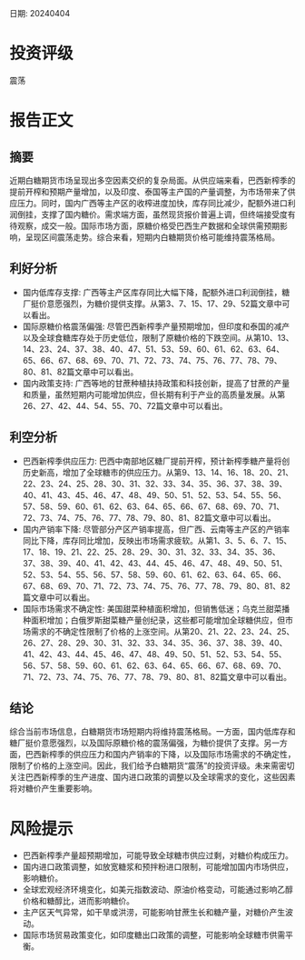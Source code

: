 
日期: 20240404

# 投资评级

震荡

# 报告正文

## 摘要

近期白糖期货市场呈现出多空因素交织的复杂局面。从供应端来看，巴西新榨季的提前开榨和预期产量增加，以及印度、泰国等主产国的产量调整，为市场带来了供应压力。同时，国内广西等主产区的收榨进度加快，库存同比减少，配额外进口利润倒挂，支撑了国内糖价。需求端方面，虽然现货报价普遍上调，但终端接受度有待观察，成交一般。国际市场方面，原糖价格受巴西生产数据和全球供需预期影响，呈现区间震荡走势。综合来看，短期内白糖期货价格可能维持震荡格局。

## 利好分析

* 国内低库存支撑: 广西等主产区库存同比大幅下降，配额外进口利润倒挂，糖厂挺价意愿强烈，为糖价提供支撑。从第3、7、15、17、29、52篇文章中可以看出。
* 国际原糖价格震荡偏强: 尽管巴西新榨季产量预期增加，但印度和泰国的减产以及全球食糖库存处于历史低位，限制了原糖价格的下跌空间。从第10、13、14、23、24、37、38、40、47、51、53、59、60、61、62、63、64、65、66、67、68、69、70、71、72、73、74、75、76、77、78、79、80、81、82篇文章中可以看出。
* 国内政策支持: 广西等地的甘蔗种植扶持政策和科技创新，提高了甘蔗的产量和质量，虽然短期内可能增加供应，但长期有利于产业的高质量发展。从第26、27、42、44、54、55、70、72篇文章中可以看出。

## 利空分析

* 巴西新榨季供应压力: 巴西中南部地区糖厂提前开榨，预计新榨季糖产量将创历史新高，增加了全球糖市的供应压力。从第9、13、14、16、18、20、21、22、23、24、25、28、30、31、32、33、34、35、36、37、38、39、40、41、43、45、46、47、48、49、50、51、52、53、54、55、56、57、58、59、60、61、62、63、64、65、66、67、68、69、70、71、72、73、74、75、76、77、78、79、80、81、82篇文章中可以看出。
* 国内产销率下降: 尽管部分产区产销率提高，但广西、云南等主产区的产销率同比下降，库存同比增加，反映出市场需求疲软。从第1、3、5、6、7、15、17、18、19、21、22、25、28、29、30、31、32、33、34、35、36、37、38、39、40、41、42、43、44、45、46、47、48、49、50、51、52、53、54、55、56、57、58、59、60、61、62、63、64、65、66、67、68、69、70、71、72、73、74、75、76、77、78、79、80、81、82篇文章中可以看出。
* 国际市场需求不确定性: 美国甜菜种植面积增加，但销售低迷；乌克兰甜菜播种面积增加；白俄罗斯甜菜糖产量创纪录，这些都可能增加全球糖供应，但市场需求的不确定性限制了价格的上涨空间。从第20、21、22、23、24、25、26、27、28、29、30、31、32、33、34、35、36、37、38、39、40、41、42、43、44、45、46、47、48、49、50、51、52、53、54、55、56、57、58、59、60、61、62、63、64、65、66、67、68、69、70、71、72、73、74、75、76、77、78、79、80、81、82篇文章中可以看出。

## 结论

综合当前市场信息，白糖期货市场短期内将维持震荡格局。一方面，国内低库存和糖厂挺价意愿强烈，以及国际原糖价格的震荡偏强，为糖价提供了支撑。另一方面，巴西新榨季的供应压力和国内产销率的下降，以及国际市场需求的不确定性，限制了价格的上涨空间。因此，我们给予白糖期货“震荡”的投资评级。未来需密切关注巴西新榨季的生产进度、国内进口政策的调整以及全球需求的变化，这些因素将对糖价产生重要影响。

# 风险提示

* 巴西新榨季产量超预期增加，可能导致全球糖市供应过剩，对糖价构成压力。
* 国内进口政策调整，如放宽糖浆和预拌粉进口限制，可能增加国内市场供应，影响糖价。
* 全球宏观经济环境变化，如美元指数波动、原油价格变动，可能通过影响乙醇价格和糖醇比，进而影响糖价。
* 主产区天气异常，如干旱或洪涝，可能影响甘蔗生长和糖产量，对糖价产生波动。
* 国际市场贸易政策变化，如印度糖出口政策的调整，可能影响全球糖市供需平衡。
